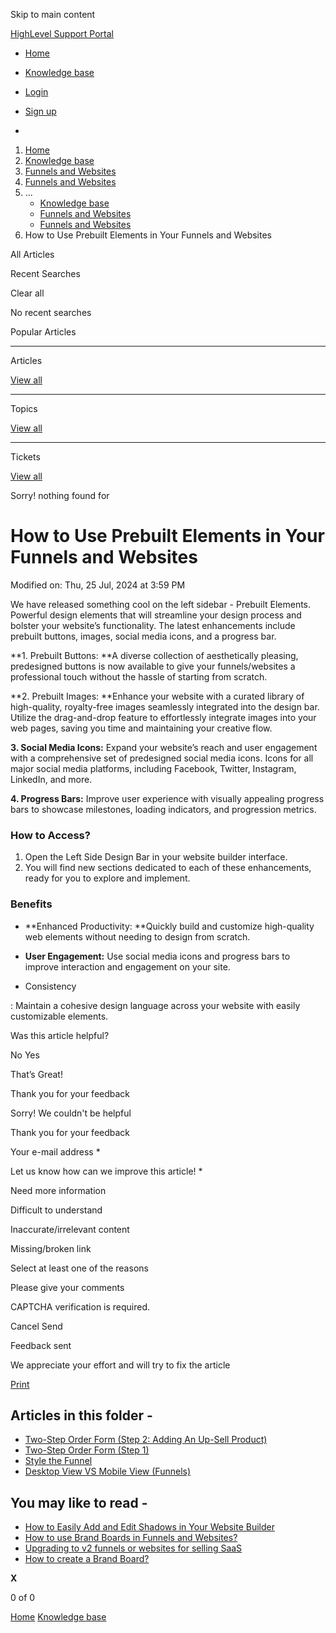 Skip to main content

[ HighLevel Support Portal ](https://help.gohighlevel.com)

  * [ Home ](/support/home)
  * [ Knowledge base ](/support/solutions)

  * [Login](/support/login)
  * [Sign up](/support/signup)
  * 

  1. [Home](/support/home)
  2. [Knowledge base](/support/solutions)
  3. [Funnels and Websites](/support/solutions/155000000128)
  4. [Funnels and Websites](/support/solutions/folders/48000666011)
  5. ... 
     * [Knowledge base](/support/solutions)
     * [Funnels and Websites](/support/solutions/155000000128)
     * [Funnels and Websites](/support/solutions/folders/48000666011)
  6. How to Use Prebuilt Elements in Your Funnels and Websites

All  Articles 

Recent Searches

Clear all

No recent searches

Popular Articles

* * *

Articles

[View all](/support/search/solutions)

* * *

Topics

[View all](/support/search/topics)

* * *

Tickets

[View all](/support/search/tickets)

Sorry! nothing found for   

# How to Use Prebuilt Elements in Your Funnels and Websites

Modified on: Thu, 25 Jul, 2024 at 3:59 PM

We have released something cool on the left sidebar - Prebuilt Elements. Powerful design elements that will streamline your design process and bolster your website’s functionality. The latest enhancements include prebuilt buttons, images, social media icons, and a progress bar.

**1\. Prebuilt Buttons:  **A diverse collection of aesthetically pleasing, predesigned buttons is now available to give your funnels/websites a professional touch without the hassle of starting from scratch.

**2\. Prebuilt Images:  **Enhance your website with a curated library of high-quality, royalty-free images seamlessly integrated into the design bar. Utilize the drag-and-drop feature to effortlessly integrate images into your web pages, saving you time and maintaining your creative flow.

**3\. Social Media Icons:** Expand your website’s reach and user engagement with a comprehensive set of predesigned social media icons. Icons for all major social media platforms, including Facebook, Twitter, Instagram, LinkedIn, and more.

**4\. Progress Bars:** Improve user experience with visually appealing progress bars to showcase milestones, loading indicators, and progression metrics.

### **How to Access?**

  1. Open the Left Side Design Bar in your website builder interface.
  2. You will find new sections dedicated to each of these enhancements, ready for you to explore and implement.

### **Benefits**

  * **Enhanced Productivity:  **Quickly build and customize high-quality web elements without needing to design from scratch.

  * **User Engagement:** Use social media icons and progress bars to improve interaction and engagement on your site.

  * Consistency

: Maintain a cohesive design language across your website with easily customizable elements.

Was this article helpful?

No  Yes 

That’s Great!

Thank you for your feedback

Sorry! We couldn't be helpful

Thank you for your feedback

Your e-mail address *

Let us know how can we improve this article! *

Need more information 

Difficult to understand 

Inaccurate/irrelevant content 

Missing/broken link 

Select at least one of the reasons 

Please give your comments 

CAPTCHA verification is required. 

Cancel  Send 

Feedback sent

We appreciate your effort and will try to fix the article

[Print](javascript:print\(\))

## Articles in this folder -

  * [Two-Step Order Form (Step 2: Adding An Up-Sell Product)](/support/solutions/articles/48000980306-two-step-order-form-step-2-adding-an-up-sell-product-)
  * [Two-Step Order Form (Step 1)](/support/solutions/articles/48000980307-two-step-order-form-step-1-)
  * [Style the Funnel](/support/solutions/articles/48000980309-style-the-funnel)
  * [Desktop View VS Mobile View (Funnels)](/support/solutions/articles/48000980310-desktop-view-vs-mobile-view-funnels-)

## You may like to read -

  * [How to Easily Add and Edit Shadows in Your Website Builder](/support/solutions/articles/155000003082-how-to-easily-add-and-edit-shadows-in-your-website-builder)
  * [How to use Brand Boards in Funnels and Websites?](/support/solutions/articles/155000003231-how-to-use-brand-boards-in-funnels-and-websites-)
  * [Upgrading to v2 funnels or websites for selling SaaS](/support/solutions/articles/48001210773-upgrading-to-v2-funnels-or-websites-for-selling-saas)
  * [How to create a Brand Board?](/support/solutions/articles/155000003136-how-to-create-a-brand-board-)

**X**

0 of 0 []()

[Home](/support/home) [Knowledge base](/support/solutions)
